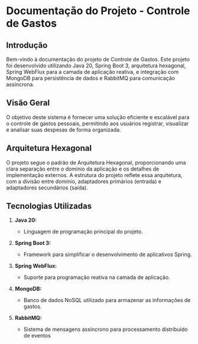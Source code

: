 # Documentação do Projeto - Controle de Gastos

## Introdução

Bem-vindo à documentação do projeto de Controle de Gastos. Este projeto foi desenvolvido utilizando Java 20, Spring Boot 3, arquitetura hexagonal, Spring WebFlux para a camada de aplicação reativa, e integração com MongoDB para persistência de dados e RabbitMQ para comunicação assíncrona.

## Visão Geral

O objetivo deste sistema é fornecer uma solução eficiente e escalável para o controle de gastos pessoais, permitindo aos usuários registrar, visualizar e analisar suas despesas de forma organizada.

## Arquitetura Hexagonal

O projeto segue o padrão de Arquitetura Hexagonal, proporcionando uma clara separação entre o domínio da aplicação e os detalhes de implementação externos. A estrutura do projeto reflete essa arquitetura, com a divisão entre domínio, adaptadores primários (entrada) e adaptadores secundários (saída).

## Tecnologias Utilizadas

1. **Java 20:**
   - Linguagem de programação principal do projeto.

2. **Spring Boot 3:**
   - Framework para simplificar o desenvolvimento de aplicativos Spring.

3. **Spring WebFlux:**
   - Suporte para programação reativa na camada de aplicação.

4. **MongoDB:**
   - Banco de dados NoSQL utilizado para armazenar as informações de gastos.

5. **RabbitMQ:**
   - Sistema de mensagens assíncrono para processamento distribuído de eventos
